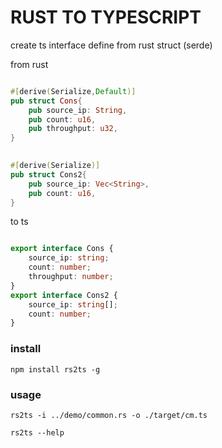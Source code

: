# RUST TO TYPESCRIPT  

create ts interface define from rust struct (serde)


from rust

``` rust

#[derive(Serialize,Default)]
pub struct Cons{
    pub source_ip: String,
    pub count: u16,
    pub throughput: u32,
}
  

#[derive(Serialize)]
pub struct Cons2{
    pub source_ip: Vec<String>,
    pub count: u16,
}

```

to ts

``` typescript

export interface Cons {
    source_ip: string;
    count: number;
    throughput: number;
}
export interface Cons2 {
    source_ip: string[];
    count: number;
}


```

### install

`npm install rs2ts -g`


### usage

`rs2ts -i ../demo/common.rs -o ./target/cm.ts`

`rs2ts --help`